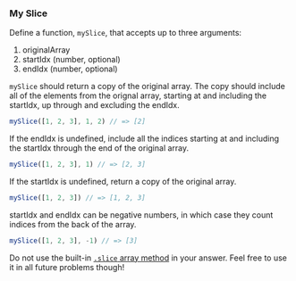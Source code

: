 ### My Slice

Define a function, `mySlice`, that accepts up to three arguments:
  1. originalArray
  2. startIdx (number, optional)
  3. endIdx (number, optional)


`mySlice` should return a copy of the original array. The copy should include
all of the elements from the orignal array, starting at and including the
startIdx, up through and excluding the endIdx.

```javascript
mySlice([1, 2, 3], 1, 2) // => [2]
```

If the endIdx is undefined, include all the indices starting at and including
the startIdx through the end of the original array.

```javascript
mySlice([1, 2, 3], 1) // => [2, 3]
```

If the startIdx is undefined, return a copy of the original array.

```javascript
mySlice([1, 2, 3]) // => [1, 2, 3]
```

startIdx and endIdx can be negative numbers, in which case they count indices
from the back of the array.

```javascript
mySlice([1, 2, 3], -1) // => [3]
```

Do not use the built-in [`.slice` array method](https://developer.mozilla.org/en-US/docs/Web/JavaScript/Reference/Global_Objects/Array/slice) in your answer. Feel free to
use it in all future problems though!
